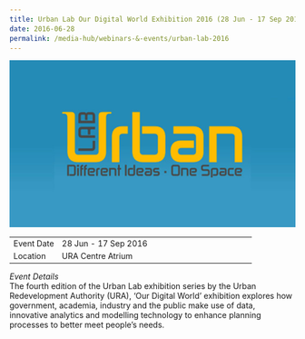 ```yaml
---
title: Urban Lab Our Digital World Exhibition 2016 (28 Jun - 17 Sep 2016)
date: 2016-06-28
permalink: /media-hub/webinars-&-events/urban-lab-2016
---
```


![Urban Lab 2016](/images/media-hub/events/till-2020/urban-lab-2016.jpeg)

<table style="width:100%">
  <tr>
    <td style="width:20%">Event Date</td>	
    <td style="width:80%">28 Jun - 17 Sep 2016</td>	
  </tr>
  <tr>
	<td>Location</td>
	<td>URA Centre Atrium</td>	
  </tr>
</table>	

*Event Details*<br>
The fourth edition of the Urban Lab exhibition series by the Urban Redevelopment Authority (URA), ‘Our Digital World’ exhibition explores how government, academia, industry and the public make use of data, innovative analytics and modelling technology to enhance planning processes to better meet people’s needs.
